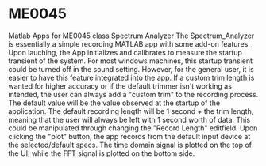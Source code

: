 # ME0045
Matlab Apps for ME0045 class
Spectrum Analyzer
The Spectrum_Analyzer is essentially a simple recording MATLAB app with some add-on features.
Upon lauching, the App initializes and calibrates to measure the startup transient of the system. For most windows machines, this startup transient could be turned off in the sound setting. However, for the general user, it is easier to have this feature integrated into the app.
If a custom trim length is wanted for higher accuracy or if the default trimmer isn't working as intended, the user can always add a "custom trim" to the recording process. The default value will be the value observed at the startup of the application.
The default recording length will be 1 second + the trim length, meaning that the user will always be left with 1 second worth of data. This could be manipulated through changing the "Record Length" editfield.
Upon clicking the "plot" button, the app records from the default input device at the selected/default specs.
The time domain signal is plotted on the top of the UI, while the FFT signal is plotted on the bottom side.

